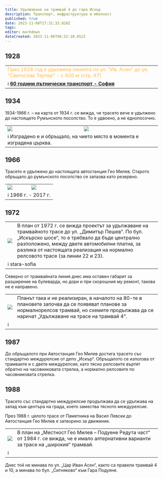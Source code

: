 ```yaml
---
title: Удължаване на трамвай 4 до гара Искър
description: Транспорт, инфраструктура и мболност
published: true
date: 2023-11-08T17:31:33.028Z
tags: 
editor: markdown
dateCreated: 2023-11-06T06:52:10.052Z
---
```


## 1928

<table style="width:100%"><tr><td><span style="color:#FFB74D">През 1928 год е удължена линията по ул. "Ив. Асен" до ул. "Светослав Тертер" - с 600 м (стр. 97)</span></td></tr><tr><td>ℹ️ <b><a href="http://trinmo.org/bg/literature/anniversary/1930-30-years-trams-in-sofia">60 години пътнически транспорт - София</a></b></td></tr></table>

## 1934
1934-1966 г. – на карта от 1934 г. се вижда, че трасето вече е удължено до настоящето Румънското посолство. То е удвоено, а не еднопосочно.

<div class="table-responsive"><table style="width:100%"><tr>
<td><img src="https://drive.google.com/uc?id=1LLWD74T1PxY0sifPL4c2CFpnB20Ul3Sr"></td>
<td><img src="https://drive.google.com/uc?id=1igSV0IEK8IDwBGuAfnq_fPxDn4CtY-Hx"></tr>
  <td colspan=2 >ℹ️ <a href=""><b></b></a>Изградено е и обръщало, на чието място в момента е изградена църква. </td></table></div>
  
  
  
## 1966
Трасето е удължено до настоящата автостанция Гео Милев. Старото обръщало до румънското посолство се запазва като резервно.

<div class="table-responsive"><table style="width:100%"><tr>
<td><img src="https://drive.google.com/uc?id=1RSB36HsXud-amft09k_6K941m2YQzIKq"></td>
<td><img src="https://drive.google.com/uc?id=1IhkuszTz-7w0LW59S15C_6tWQMUcO1Uc"></tr>
  <td colspan=2 >ℹ️ <a href=""><b></b></a>1966 г. - 2017 г.</td></table></div>
  
  
  


## 1972


<div class="table-responsive"><table style="width:100%"><tr>
<td><img src="https://drive.google.com/uc?id=1u5XbbnDc7gRj-w2KUCyoSPTyDJjr1HKb"></td>
<td>В план от 1972 г. се вижда проектът за удължаване на трамвайното трасе до ул. „Димитър Пешев“. По бул. „Искърско шосе“, то е трябвало да бъде централно разположено, между двете автомобилни платна, за разлика от настоящата реализация на нормално релсовото трасе (за линии 22 и 23).  </tr>
  <td colspan=2 >ℹ️ <a href=""><b></b></a>stara-sofia </td></table></div>
  
  
Северно от трамвайната линия днес има оставен габарит за разширение на булеварда, но дори и при скорошния му ремонт, такова не е направено. 


<div class="table-responsive"><table style="width:100%"><tr>
<td><img src="https://drive.google.com/uc?id=1fRFluVsyJunBVRQmVzbIyJF-S7M0rO--"></td>
<td>Планът така и не реализиран, в началото на 80-те в плановете започва да се появяват планове за нормалнорелсов трамвай, но схемите продължава да се наричат „Удължаване на трасе на трамвай 4“.  </tr>
  <td colspan=2 >ℹ️ <a href=""><b></b></a> </td></table></div>




## 1987
До обръщалото при Автостанция Гео Милев достига трасето със стандартно междурелсие от депо „Искър“. Обръщалото се използва от трамваите и с двете междурелсия, като тясно релсовите въртят обратно на часовниковата стрелка, а нормално релсовите по часовниковата стрелка. 

## 1988
Трасето със стандартно междурелсие продължава да се удължава на запад към центъра на града, което замества тясното междурелсие. 

През 1988 г. цялото трасе от Паметника на Васил Левски до Автостанция Гео Милев е затворено за движение.


<div class="table-responsive"><table style="width:100%"><tr>
<td><img src="https://drive.google.com/uc?id=1igSV0IEK8IDwBGuAfnq_fPxDn4CtY-Hx"></td>
<td>В план на „Местност Гео Милев – Подуене Редута част“ от 1984 г. се вижда, че е имало алтернативни варианти за трасе на „широкия“ трамвай. </tr>
  <td colspan=2 >ℹ️ <a href=""><b></b></a> </td></table></div>
  
Днес той не минава по ул. „Цар Иван Асен“, както са правели трамвай 4 и 10, а минава по бул. „Ситняково“ към Гара Подуяне.